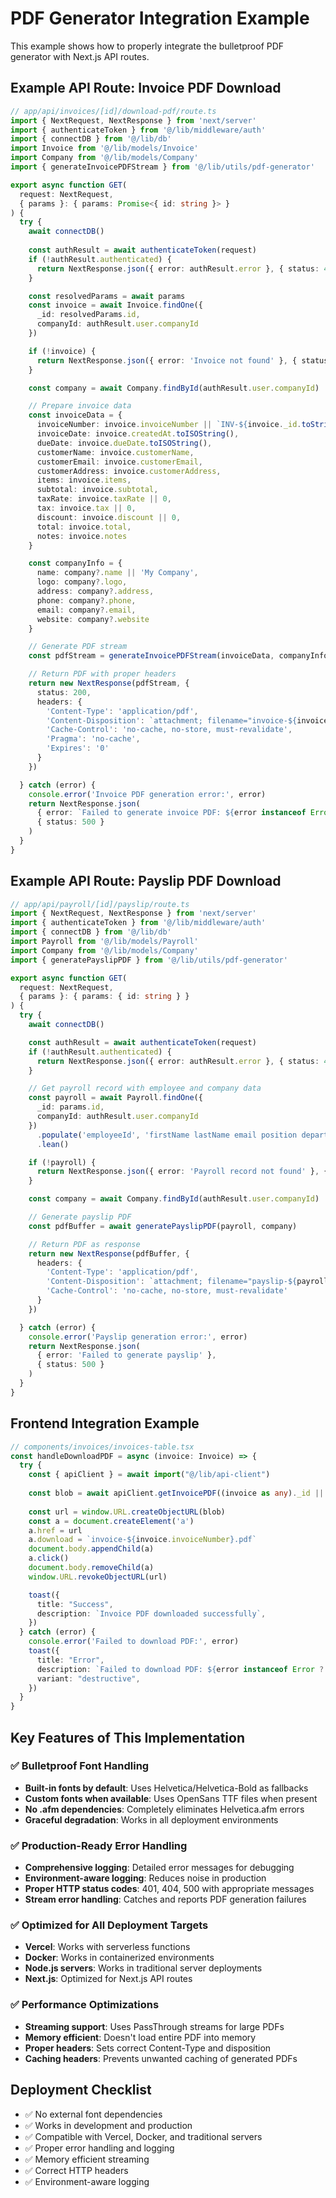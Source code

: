 # PDF Generator Integration Example

This example shows how to properly integrate the bulletproof PDF generator with Next.js API routes.

## Example API Route: Invoice PDF Download

```typescript
// app/api/invoices/[id]/download-pdf/route.ts
import { NextRequest, NextResponse } from 'next/server'
import { authenticateToken } from '@/lib/middleware/auth'
import { connectDB } from '@/lib/db'
import Invoice from '@/lib/models/Invoice'
import Company from '@/lib/models/Company'
import { generateInvoicePDFStream } from '@/lib/utils/pdf-generator'

export async function GET(
  request: NextRequest,
  { params }: { params: Promise<{ id: string }> }
) {
  try {
    await connectDB()
    
    const authResult = await authenticateToken(request)
    if (!authResult.authenticated) {
      return NextResponse.json({ error: authResult.error }, { status: 401 })
    }

    const resolvedParams = await params
    const invoice = await Invoice.findOne({
      _id: resolvedParams.id,
      companyId: authResult.user.companyId
    })

    if (!invoice) {
      return NextResponse.json({ error: 'Invoice not found' }, { status: 404 })
    }

    const company = await Company.findById(authResult.user.companyId)

    // Prepare invoice data
    const invoiceData = {
      invoiceNumber: invoice.invoiceNumber || `INV-${invoice._id.toString().slice(-8).toUpperCase()}`,
      invoiceDate: invoice.createdAt.toISOString(),
      dueDate: invoice.dueDate.toISOString(),
      customerName: invoice.customerName,
      customerEmail: invoice.customerEmail,
      customerAddress: invoice.customerAddress,
      items: invoice.items,
      subtotal: invoice.subtotal,
      taxRate: invoice.taxRate || 0,
      tax: invoice.tax || 0,
      discount: invoice.discount || 0,
      total: invoice.total,
      notes: invoice.notes
    }

    const companyInfo = {
      name: company?.name || 'My Company',
      logo: company?.logo,
      address: company?.address,
      phone: company?.phone,
      email: company?.email,
      website: company?.website
    }

    // Generate PDF stream
    const pdfStream = generateInvoicePDFStream(invoiceData, companyInfo)

    // Return PDF with proper headers
    return new NextResponse(pdfStream, {
      status: 200,
      headers: {
        'Content-Type': 'application/pdf',
        'Content-Disposition': `attachment; filename="invoice-${invoiceData.invoiceNumber}.pdf"`,
        'Cache-Control': 'no-cache, no-store, must-revalidate',
        'Pragma': 'no-cache',
        'Expires': '0'
      }
    })

  } catch (error) {
    console.error('Invoice PDF generation error:', error)
    return NextResponse.json(
      { error: `Failed to generate invoice PDF: ${error instanceof Error ? error.message : 'Unknown error'}` },
      { status: 500 }
    )
  }
}
```

## Example API Route: Payslip PDF Download

```typescript
// app/api/payroll/[id]/payslip/route.ts
import { NextRequest, NextResponse } from 'next/server'
import { authenticateToken } from '@/lib/middleware/auth'
import { connectDB } from '@/lib/db'
import Payroll from '@/lib/models/Payroll'
import Company from '@/lib/models/Company'
import { generatePayslipPDF } from '@/lib/utils/pdf-generator'

export async function GET(
  request: NextRequest,
  { params }: { params: { id: string } }
) {
  try {
    await connectDB()

    const authResult = await authenticateToken(request)
    if (!authResult.authenticated) {
      return NextResponse.json({ error: authResult.error }, { status: 401 })
    }

    // Get payroll record with employee and company data
    const payroll = await Payroll.findOne({
      _id: params.id,
      companyId: authResult.user.companyId
    })
      .populate('employeeId', 'firstName lastName email position department')
      .lean()

    if (!payroll) {
      return NextResponse.json({ error: 'Payroll record not found' }, { status: 404 })
    }

    const company = await Company.findById(authResult.user.companyId)

    // Generate payslip PDF
    const pdfBuffer = await generatePayslipPDF(payroll, company)

    // Return PDF as response
    return new NextResponse(pdfBuffer, {
      headers: {
        'Content-Type': 'application/pdf',
        'Content-Disposition': `attachment; filename="payslip-${payroll.employeeId?.firstName || 'Unknown'}-${payroll.employeeId?.lastName || 'Employee'}-${payroll.payPeriod?.startDate || 'Unknown'}.pdf"`,
        'Cache-Control': 'no-cache, no-store, must-revalidate'
      }
    })

  } catch (error) {
    console.error('Payslip generation error:', error)
    return NextResponse.json(
      { error: 'Failed to generate payslip' },
      { status: 500 }
    )
  }
}
```

## Frontend Integration Example

```typescript
// components/invoices/invoices-table.tsx
const handleDownloadPDF = async (invoice: Invoice) => {
  try {
    const { apiClient } = await import("@/lib/api-client")
    
    const blob = await apiClient.getInvoicePDF((invoice as any)._id || invoice.id)
    
    const url = window.URL.createObjectURL(blob)
    const a = document.createElement('a')
    a.href = url
    a.download = `invoice-${invoice.invoiceNumber}.pdf`
    document.body.appendChild(a)
    a.click()
    document.body.removeChild(a)
    window.URL.revokeObjectURL(url)

    toast({
      title: "Success",
      description: `Invoice PDF downloaded successfully`,
    })
  } catch (error) {
    console.error('Failed to download PDF:', error)
    toast({
      title: "Error",
      description: `Failed to download PDF: ${error instanceof Error ? error.message : 'Unknown error'}`,
      variant: "destructive",
    })
  }
}
```

## Key Features of This Implementation

### ✅ Bulletproof Font Handling
- **Built-in fonts by default**: Uses Helvetica/Helvetica-Bold as fallbacks
- **Custom fonts when available**: Uses OpenSans TTF files when present
- **No .afm dependencies**: Completely eliminates Helvetica.afm errors
- **Graceful degradation**: Works in all deployment environments

### ✅ Production-Ready Error Handling
- **Comprehensive logging**: Detailed error messages for debugging
- **Environment-aware logging**: Reduces noise in production
- **Proper HTTP status codes**: 401, 404, 500 with appropriate messages
- **Stream error handling**: Catches and reports PDF generation failures

### ✅ Optimized for All Deployment Targets
- **Vercel**: Works with serverless functions
- **Docker**: Works in containerized environments
- **Node.js servers**: Works in traditional server deployments
- **Next.js**: Optimized for Next.js API routes

### ✅ Performance Optimizations
- **Streaming support**: Uses PassThrough streams for large PDFs
- **Memory efficient**: Doesn't load entire PDF into memory
- **Proper headers**: Sets correct Content-Type and disposition
- **Caching headers**: Prevents unwanted caching of generated PDFs

## Deployment Checklist

- ✅ No external font dependencies
- ✅ Works in development and production
- ✅ Compatible with Vercel, Docker, and traditional servers
- ✅ Proper error handling and logging
- ✅ Memory efficient streaming
- ✅ Correct HTTP headers
- ✅ Environment-aware logging
